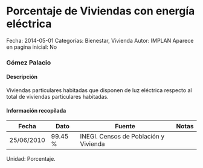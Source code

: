 Porcentaje de Viviendas con energía eléctrica
=====

Fecha: 2014-05-01
Categorías: Bienestar, Vivienda
Autor: IMPLAN
Aparece en pagina inicial: No

### Gómez Palacio

#### Descripción

Viviendas particulares habitadas que disponen de luz eléctrica respecto al total de viviendas particulares habitadas.

<!-- break -->

#### Información recopilada

<table class="table table-hover table-bordered matriz">
  <thead>
    <tr><th>Fecha</th><th>Dato</th><th>Fuente</th><th>Notas</th></tr>
  </thead>
  <tbody>
    <tr><td class="centrado">25/06/2010</td><td class="derecha">99.45 %</td><td>INEGI. Censos de Población y Vivienda</td><td></td></tr>
  </tbody>
</table>

Unidad: Porcentaje.
